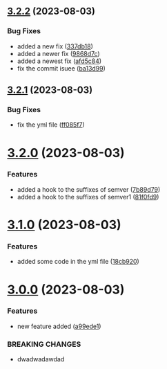 ## [3.2.2](https://github.com/jlsude/testing-release/compare/v3.2.1...v3.2.2) (2023-08-03)


### Bug Fixes

* added a new fix ([337db18](https://github.com/jlsude/testing-release/commit/337db18f9740df915286fd31deee8e4f1929cac0))
* added a newer fix ([9868d7c](https://github.com/jlsude/testing-release/commit/9868d7c4558266c1e5ad6b82024245f9fc56919b))
* added a newest fix ([afd5c84](https://github.com/jlsude/testing-release/commit/afd5c849d6bc83be5269bbb39510f289113f4763))
* fix the commit isuee ([ba13d99](https://github.com/jlsude/testing-release/commit/ba13d991988e8d7f702e0dd444682a7ea482c7bf))



## [3.2.1](https://github.com/jlsude/testing-release/compare/v3.2.0...v3.2.1) (2023-08-03)


### Bug Fixes

* fix the yml file ([ff085f7](https://github.com/jlsude/testing-release/commit/ff085f7a97ef988d84ae7f2bde96d2c837d85837))



# [3.2.0](https://github.com/jlsude/testing-release/compare/v3.1.0...v3.2.0) (2023-08-03)


### Features

* added a hook to the suffixes of semver ([7b89d79](https://github.com/jlsude/testing-release/commit/7b89d798f56528d2f01de27ed748ef3cdff9e5f9))
* added a hook to the suffixes of semver1 ([81f0fd9](https://github.com/jlsude/testing-release/commit/81f0fd9dc42cfc0690f591a8a420e7b947ffe489))



# [3.1.0](https://github.com/jlsude/testing-release/compare/v3.0.0...v3.1.0) (2023-08-03)


### Features

* added some code in the yml file ([18cb920](https://github.com/jlsude/testing-release/commit/18cb92045c246ef1b64d3ab1507177b4ccb7137e))



# [3.0.0](https://github.com/jlsude/testing-release/compare/v2.0.1...v3.0.0) (2023-08-03)


### Features

* new feature added ([a99ede1](https://github.com/jlsude/testing-release/commit/a99ede1bd2273a9804439b4f43f5a832d2c7fa5b))


### BREAKING CHANGES

* dwadwadawdad



